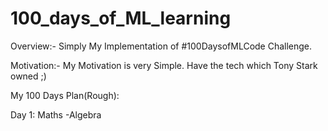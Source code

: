 # 100_days_of_ML_learning

Overview:- 
Simply My Implementation of #100DaysofMLCode Challenge.

Motivation:- My Motivation is very Simple. Have the tech which Tony Stark owned ;)

My 100 Days Plan(Rough): 

Day 1: Maths -Algebra
